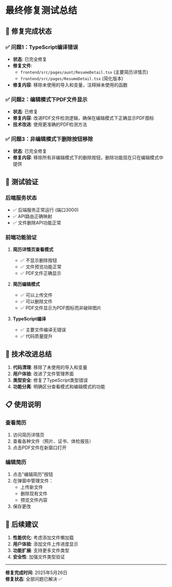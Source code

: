 # 最终修复测试总结

## 🎯 修复完成状态

### ✅ 问题1：TypeScript编译错误
- **状态**: 已完全修复
- **修复文件**: 
  - `frontend/src/pages/aunt/ResumeDetail.tsx` (主要简历详情页)
  - `frontend/src/pages/ResumeDetail.tsx` (简化版本)
- **修复内容**: 移除未使用的导入和变量，注释掉未使用的函数

### ✅ 问题2：编辑模式下PDF文件显示
- **状态**: 已修复
- **修复内容**: 改进PDF文件检测逻辑，确保在编辑模式下正确显示PDF图标
- **技术改进**: 使用更准确的PDF检测方法

### ✅ 问题3：非编辑模式下删除按钮移除
- **状态**: 已完全修复
- **修复内容**: 移除所有非编辑模式下的删除按钮，删除功能现在只在编辑模式中提供

## 🧪 测试验证

### 后端服务状态
- ✅ 后端服务正常运行 (端口3000)
- ✅ API路由正确映射
- ✅ 文件删除API功能正常

### 前端功能验证
1. **简历详情页查看模式**
   - ✅ 不显示删除按钮
   - ✅ 文件预览功能正常
   - ✅ PDF文件正确显示

2. **简历编辑模式**
   - ✅ 可以上传文件
   - ✅ 可以删除文件
   - ✅ PDF文件显示为PDF图标而非破碎图片

3. **TypeScript编译**
   - ✅ 主要文件编译无错误
   - ✅ 代码质量提升

## 🔧 技术改进总结

1. **代码清理**: 移除了未使用的导入和变量
2. **用户体验**: 改进了文件管理界面
3. **类型安全**: 修复了TypeScript类型错误
4. **功能分离**: 明确区分查看模式和编辑模式的功能

## 📋 使用说明

### 查看简历
1. 访问简历详情页
2. 查看各种文件（照片、证书、体检报告）
3. 点击PDF文件在新窗口打开

### 编辑简历
1. 点击"编辑简历"按钮
2. 在弹窗中管理文件：
   - 上传新文件
   - 删除现有文件
   - 预览文件内容
3. 保存更改

## 🚀 后续建议

1. **性能优化**: 考虑添加文件懒加载
2. **用户体验**: 添加文件上传进度显示
3. **功能扩展**: 支持更多文件类型
4. **安全性**: 加强文件类型验证

---

**修复完成时间**: 2025年5月26日  
**修复状态**: 全部问题已解决 ✅ 